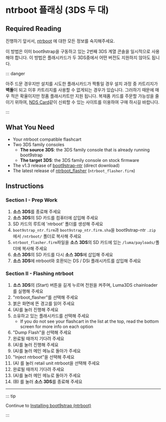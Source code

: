 # ntrboot 플래싱 (3DS 두 대)

## Required Reading

진행하기 앞서서, [ntrboot](ntrboot) 에 대한 모든 정보를 숙지해주세요.

이 방법은 이미 boot9strap을 구동하고 있는 2번째 3DS 계열 콘솔을 일시적으로 사용해야 합니다. 이 방법은 플래시카드가 두 3DS중에서 어떤 버전도 지원하지 않아도 됩니다.

::: danger

아주 드문 경우지만 설치를 시도한 플래시카드가 짝퉁일 경우 설치 과정 중 카트리지가 **벽돌**이 되고 이후 카트리지를 사용할 수 없게되는 경우가 있습니다. 그러하기 때문에 매우 적은 확율이지만 정품 플래시카트만 지원 됩니다. 복재품 카드를 주문할 가능성을 줄이기 위하여, [NDS Card](https://www.nds-card.com/)같이 신뢰할 수 있는 사이트를 이용하여 구매 하시길 바랍니다.

:::

## What You Need

- Your ntrboot compatible flashcart
- Two 3DS family consoles
  - **The source 3DS**: the 3DS family console that is already running boot9strap
  - **The target 3DS**: the 3DS family console on stock firmware
- The v1.3 release of [boot9strap-ntr](https://github.com/SciresM/boot9strap/releases/download/1.3/boot9strap-1.3-ntr.zip) (direct download)
- The latest release of [ntrboot_flasher](https://github.com/ntrteam/ntrboot_flasher/releases/latest) (`ntrboot_flasher.firm`)

## Instructions

### Section I - Prep Work

1. **소스 3DS**를 종료해 주세요
2. **소스 3DS**의 SD 카드를 컴퓨터에 삽입해 주세요
3. SD 카드의 루트에 'ntrboot' 폴더를 생성해 주세요
4. `boot9strap_ntr.firm`과 `boot9strap_ntr.firm.sha`을 boot9strap-ntr `.zip` 에서 `/ntrboot/` 폴더로 복사해 주세요
5. `ntrboot_flasher.firm`파일을 **소스 3DS**의 SD 카드에 있는 `/luma/payloads/`폴더에 복사해 주세요
6. **소스 3DS**의 SD 카드를 다시 **소스 3DS**에 삽입해 주세요
7. **소스 3DS**에 ntrboot와 호환되는 DS / DSi 플래시카트를 삽입해 주세요

### Section II - Flashing ntrboot

1. **소스 3DS**의 (Start) 버튼을 길게 누르며 전원을 켜주며, Luma3DS chainloader를 실행해 주세요
2. "ntrboot_flasher"를 선택해 주세요
3. 붉은 화면에 뜬 경고를 읽어 주세요
4. (A)를 눌러 진행해 주세요
5. 소유하고 있는 플래시카드를 선택해 주세요
   - If you do not see your flashcart in the list at the top, read the bottom screen for more info on each option
6. "Dump Flash"을 선택해 주세요
7. 완료될 때까지 기다려 주세요
8. (A)를 눌러 진행해 주세요
9. (A)를 눌러 메인 메뉴로 돌아가 주세요
10. "Inject ntrboot"을 선택해 주세요
11. (A) 를 눌러 retail unit ntrboot을 선택해 주세요
12. 완료될 때까지 기다려 주세요
13. (A)를 눌러 메인 메뉴로 돌아가 주세요
14. (B) 를 눌러 **소스 3DS**를 종료해 주세요

___

::: tip

Continue to [Installing boot9strap (ntrboot)](installing-boot9strap-\(ntrboot\))

:::
